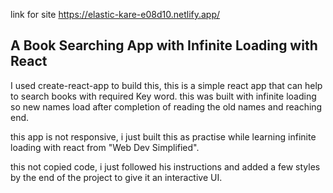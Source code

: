 link for site https://elastic-kare-e08d10.netlify.app/

## A Book Searching App with Infinite Loading with React

I used create-react-app to build this, this is a simple react app that can help to search books with required Key word. this was built with infinite loading so new names load after completion of reading the old names and reaching end.

this app is not responsive, i just built this as practise while learning infinite loading with react from "Web Dev Simplified".

this not copied code, i just followed his instructions and added a few styles by the end of the project to give it an interactive UI.

